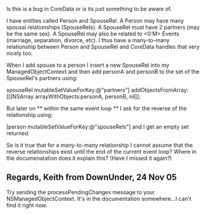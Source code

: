 Is this is a bug in CoreData or is its just something to be aware of.

I have entities called Person and SpouseRel. A Person may have many spousal relationships (SpouseRels).
A SpouseRel must have 2 partners (may be the same sex). 
A SpouseRel may also be related to <0:M> Events (marriage, separation, divorce, etc). 
I thus have a many-to-many relationship between Person and SpouseRel and CoreData handles that very nicely too. 

When I add spouse to a person I insert a new SpouseRel into my ManagedObjectContext and then add personA and personB to the set of the SpouseRel's partners using: 

spouseRel mutableSetValueForKey:@"partners"] addObjectsFromArray:[[[NSArray arrayWithObjects:personA, personB, nil]];

But later on ** within the same event loop ** I ask for the reverse of the relationship using: 

[person mutableSetValueForKey:@"spouseRels"] 
and I get an empty set returned.  

So is it true that for a many-to-many relationship I cannot assume that the reverse relationships exist until the end of the current event loop?
Where in the documenatation does it explain this?  (Have I missed it again?) 

Regards, Keith from DownUnder, 24 Nov 05
----

Try sending the     processPendingChanges message to your NSManagedObjectContext. It's in the documentation somewhere...I can't find it right now.
